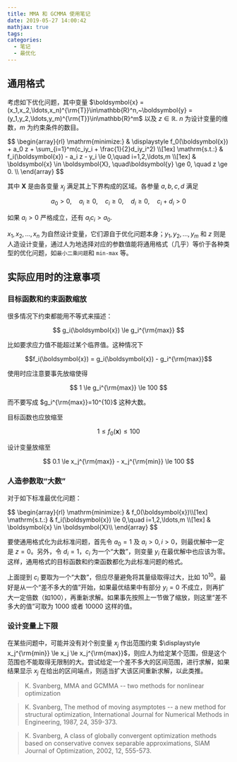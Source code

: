 ```yaml
---
title: MMA 和 GCMMA 使用笔记
date: 2019-05-27 14:00:42
mathjax: true
tags:
categories:
  - 笔记
  - 最优化
---
```


## 通用格式

考虑如下优化问题，其中变量 $\boldsymbol{x} = (x_1,x_2,\ldots,x_n)^{\rm{T}}\in\mathbb{R}^n,~\boldsymbol{y} = (y_1,y_2,\ldots,y_m)^{\rm{T}}\in\mathbb{R}^m$ 以及 $z\in \mathbb{R}$. $n$ 为设计变量的维数，$m$ 为约束条件的数目。
<div>
$$
\begin{array}{rl}
\mathrm{minimize:} & \displaystyle f_0(\boldsymbol{x}) + a_0 z + \sum_{i=1}^m(c_iy_i + \frac{1}{2}d_iy_i^2) \\[1ex]
\mathrm{s.t.:}     & f_i(\boldsymbol{x}) - a_i z - y_i \le 0,\quad i=1,2,\ldots,m \\[1ex]
                   & \boldsymbol{x} \in \boldsymbol{X}, \quad\boldsymbol{y} \ge 0, \quad z \ge 0. \\
\end{array}
$$
</div>

其中 $\boldsymbol{X}$ 是由各变量 $x_j$ 满足其上下界构成的区域。各参量 $a,b,c,d$ 满足

$$ a_0>0, \quad a_i\ge 0, \quad c_i \ge 0, \quad d_i \ge 0, \quad c_i+d_i>0 $$

如果 $a_i>0$ 严格成立，还有 $a_ic_i>a_0$.

$x_1,x_2,\ldots,x_n$ 为自然设计变量，它们源自于优化问题本身；$y_1,y_2,\ldots,y_m$ 和 $z$ 则是人造设计变量，通过人为地选择对应的参数值能将通用格式（几乎）等价于各种类型的优化问题，如`最小二乘问题`和 `min-max` 等。

<!-- more -->

## 实际应用时的注意事项

### 目标函数和约束函数缩放

很多情况下约束都能用不等式来描述：

$$ g_i(\boldsymbol{x}) \le g_i^{\rm{max}} $$

比如要求应力值不能超过某个临界值。这种情况下 

$$f_i(\boldsymbol{x}) = g_i(\boldsymbol{x}) - g_i^{\rm{max}}$$

使用时应注意要事先放缩使得

$$ 1 \le g_i^{\rm{max}} \le 100 $$

而不要写成 $g_i^{\rm{max}}=10^{10}$ 这种大数。

目标函数也应放缩至

$$ 1 \le f_0(\boldsymbol{x}) \le 100 $$

设计变量放缩至

$$ 0.1 \le x_j^{\rm{max}} - x_j^{\rm{min}} \le 100 $$


### 人造参数取“大数”

对于如下标准最优化问题：

<div>
$$
\begin{array}{rl}
\mathrm{minimize:} & f_0(\boldsymbol{x})\\[1ex]
\mathrm{s.t.:}     & f_i(\boldsymbol{x}) \le 0,\quad i=1,2,\ldots,m \\[1ex]
                   & \boldsymbol{x} \in \boldsymbol{X}\\
\end{array}
$$
</div>

要使通用格式化为此标准问题，首先令 $a_0=1$ 及 $a_i>0,i>0$，则最优解中一定是 $z=0$。另外，令 $d_i=1$，$c_i$ 为一个“大数”，则变量 $y_i$ 在最优解中也应该为零。这样，通用格式的目标函数和约束函数都化为此标准问题的格式。

上面提到 $c_i$ 要取为一个“大数”，但应尽量避免将其量级取得过大，比如 $10^{10}$。最好是从一个“差不多大的值”开始，如果最优结果中有部分 $y_i=0$ 不成立，则再扩大一定倍数（如100），再重新求解。如果事先按照上一节做了缩放，则这里“差不多大的值”可取为 1000 或者 10000 这样的值。

### 设计变量上下限

在某些问题中，可能并没有对个别变量 $x_j$ 作出范围约束 $\displaystyle x_j^{\rm{min}} \le x_j \le x_j^{\rm{max}}$，则应人为给定某个范围，但是这个范围也不能取得无限制的大。尝试给定一个差不多大的区间范围，进行求解，如果结果显示 $x_j$ 在给出的区间端点，则适当扩大该区间重新求解，以此类推。


> K. Svanberg, MMA and GCMMA -- two methods for nonlinear optimization

> K. Svanberg, The method of moving asymptotes -- a new method for structural optimization,
International Journal for Numerical Methods in Engineering, 1987, 24, 359-373.

> K. Svanberg, A class of globally convergent optimization methods based on conservative
convex separable approximations, SIAM Journal of Optimization, 2002, 12, 555-573.
